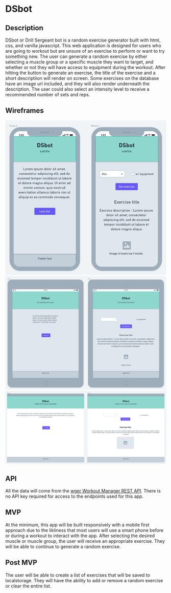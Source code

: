 # DSbot

## Description

DSbot or Drill Sergeant bot is a random exercise generator built with html, css, and vanilla javascript. This web application is designed for users who are going to workout but are unsure of an exercise to perform or want to try something new. The user can generate a random exercise by either selecting a muscle group or a specific muscle they want to target, and whether or not they will have access to equipment during the workout. After hitting the button to generate an exercise, the title of the exercise and a short descriptiion will render on screen. Some exercises on the database have an image url included, and they will also render underneath the description. The user could also select an intensity level to receive a recommended number of sets and reps.

## Wireframes

![alt text](./mock-images/DSbot.png)
![alt text](./mock-images/DSbot-tablet.png)
![alt text](./mock-images/DSbot-web.png)

## API

All the data will come from the [wger Workout Manager REST API](https://wger.de/en/software/api). There is no API key required for access to the endpoints used for this app.

## MVP

At the minimum, this app will be built responsively with a mobile first approach due to the likliness that most users will use a smart phone before or during a workout to interact with the app. After selecting the desired muscle or muscle group, the user will receive an appropriate exercise. They will be able to continue to generate a random exercise.

## Post MVP

The user will be able to create a list of exercises that will be saved to localstorage. They will have the ability to add or remove a random exercise or clear the entire list.
